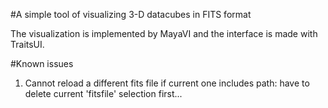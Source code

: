 #A simple tool of visualizing 3-D datacubes in FITS format

The visualization is implemented by MayaVI and the interface is made with TraitsUI.

#Known issues

1. Cannot reload a different fits file if current one includes path: have to delete current 'fitsfile' selection first...
